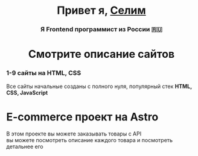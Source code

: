 <h1 align="center">Привет я, <a href="https://github.com/SelimonCaiser/Portfolioo" target="_blank">Селим</a> 
<h3 align="center">Я Frontend программист из России 🇷🇺</h3>

<h1 align="center">Смотрите описание сайтов</h1>
<h3>1-9 сайты на HTML, CSS</h3>
<p>Все сайты начальные созданы с полного нуля, популярный стек <b>HTML, CSS, JavaScript</b></p>
<h1>E-commerce проект на Astro</h1>
<p>В этом проекте вы можете заказывать товары с API<br> вы можете посмотреть описание каждого товара и посмотреть детальнее его</p>
